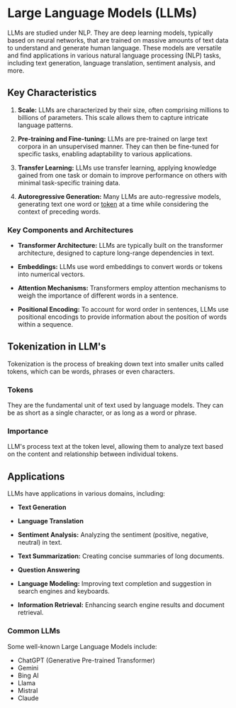# Large Language Models (LLMs)

LLMs are studied under NLP. They are deep learning models, typically based on neural networks, that are trained on massive amounts of text data to understand and generate human language. These models are versatile and find applications in various natural language processing (NLP) tasks, including text generation, language translation, sentiment analysis, and more.

## Key Characteristics

1. **Scale:** LLMs are characterized by their size, often comprising millions to billions of parameters. This scale allows them to capture intricate language patterns.

2. **Pre-training and Fine-tuning:** LLMs are pre-trained on large text corpora in an unsupervised manner. They can then be fine-tuned for specific tasks, enabling adaptability to various applications.

3. **Transfer Learning:** LLMs use transfer learning, applying knowledge gained from one task or domain to improve performance on others with minimal task-specific training data.

4. **Autoregressive Generation:** Many LLMs are auto-regressive models, generating text one word or [token](#tokens) at a time while considering the context of preceding words.

### Key Components and Architectures

- **Transformer Architecture:** LLMs are typically built on the transformer architecture, designed to capture long-range dependencies in text.

- **Embeddings:** LLMs use word embeddings to convert words or tokens into numerical vectors.

- **Attention Mechanisms:** Transformers employ attention mechanisms to weigh the importance of different words in a sentence.

- **Positional Encoding:** To account for word order in sentences, LLMs use positional encodings to provide information about the position of words within a sequence.

## Tokenization in LLM's

Tokenization is the process of breaking down text into smaller units called tokens, which can be words, phrases or even characters.

### Tokens

They are the fundamental unit of text used by language models. They can be as short as a single character, or as long as a word or phrase.

### Importance

LLM's process text at the token level, allowing them to analyze text based on the content and relationship between individual tokens.

## Applications

LLMs have applications in various domains, including:

- **Text Generation**
- **Language Translation**

- **Sentiment Analysis:** Analyzing the sentiment (positive, negative, neutral) in text.

- **Text Summarization:** Creating concise summaries of long documents.

- **Question Answering**

- **Language Modeling:** Improving text completion and suggestion in search engines and keyboards.

- **Information Retrieval:** Enhancing search engine results and document retrieval.

### Common LLMs

Some well-known Large Language Models include:

- ChatGPT (Generative Pre-trained Transformer)
- Gemini
- Bing AI
- Llama
- Mistral
- Claude
